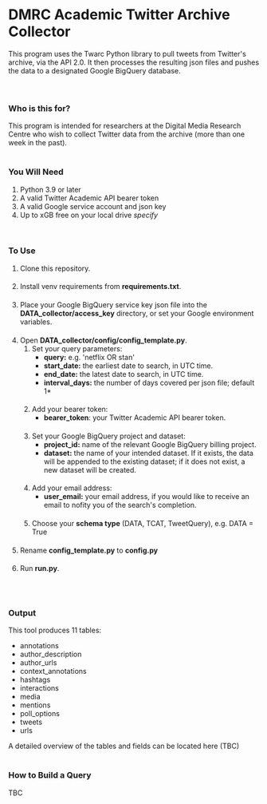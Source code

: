 # DMRC Academic Twitter Archive Collector

This program uses the Twarc Python library to pull tweets from Twitter's archive, via the API 2.0. It then processes the resulting json files and pushes the data to a designated Google BigQuery database.
<br>
<br>
<br>

### Who is this for?
This program is intended for researchers at the Digital Media Research Centre who wish to collect Twitter data from the archive (more than one week in the past).
<br>
<br>

### You Will Need
1. Python 3.9 or later
2. A valid Twitter Academic API bearer token
3. A valid Google service account and json key
4. Up to xGB free on your local drive *specify*
<br>

### To Use
1. Clone this repository.
####
2. Install venv requirements from <b>requirements.txt</b>. 
####
3. Place your Google BigQuery service key json file into the <b>DATA_collector/access_key</b> directory, or set your Google environment variables.
####
4. Open <b>DATA_collector/config/config_template.py</b>.
      1. Set your query parameters:
         * <b>query:</b> e.g. 'netflix OR stan'
         * <b>start_date:</b> the earliest date to search, in UTC time.
         * <b>end_date:</b> the latest date to search, in UTC time.
         * <b>interval_days:</b> the number of days covered per json file; default 1*
      ####
      2. Add your bearer token:
         * <b>bearer_token</b>: your Twitter Academic API bearer token.
      ####
      3. Set your Google BigQuery project and dataset:
         * <b>project_id:</b> name of the relevant Google BigQuery billing project.
         * <b>dataset:</b> the name of your intended dataset. If it exists, the data will be appended to the existing dataset; if it does not exist, a new dataset will be created.
      ####
      4. Add your email address:
         * <b>user_email:</b> your email address, if you would like to receive an email to nofity you of the search's completion.
      ####
      5. Choose your <b>schema type</b> (DATA, TCAT, TweetQuery), e.g. DATA = True
####
5. Rename <b>config_template.py</b> to <b>config.py</b>
####
6. Run <b>run.py</b>.
<br>
<br>

### Output
This tool produces 11 tables:
   * annotations
   * author_description
   * author_urls
   * context_annotations
   * hashtags
   * interactions
   * media
   * mentions
   * poll_options
   * tweets
   * urls

A detailed overview of the tables and fields can be located here (TBC)
<br>
<br>

### How to Build a Query
TBC
<br>
<br>
